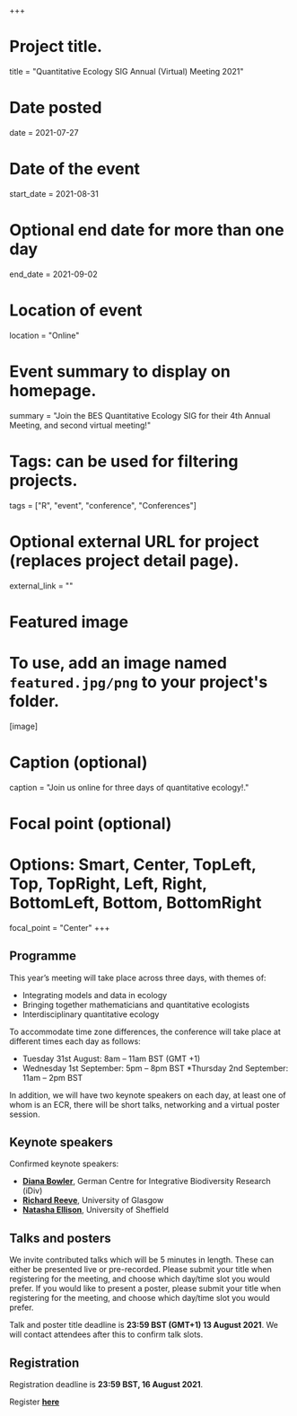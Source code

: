 +++
# Project title.
title = "Quantitative Ecology SIG Annual (Virtual) Meeting 2021"

# Date posted
date = 2021-07-27

# Date of the event
start_date = 2021-08-31

# Optional end date for more than one day
end_date = 2021-09-02

# Location of event
location = "Online"

# Event summary to display on homepage.
summary = "Join the BES Quantitative Ecology SIG for their 4th Annual Meeting, and second virtual meeting!"

# Tags: can be used for filtering projects.
tags = ["R", "event", "conference", "Conferences"]

# Optional external URL for project (replaces project detail page).
external_link = ""

# Featured image
# To use, add an image named `featured.jpg/png` to your project's folder. 
[image]
  # Caption (optional)
  caption = "Join us online for three days of quantitative ecology!." 

  # Focal point (optional)
  # Options: Smart, Center, TopLeft, Top, TopRight, Left, Right, BottomLeft, Bottom, BottomRight
  focal_point = "Center"
+++

<h2 class="subtitle">Programme</h2>

This year’s meeting will take place across three days, with themes of:

* Integrating models and data in ecology
* Bringing together mathematicians and quantitative ecologists
* Interdisciplinary quantitative ecology

To accommodate time zone differences, the conference will take place at different times each day as follows:

* Tuesday 31st August: 8am – 11am BST (GMT +1)
* Wednesday 1st September: 5pm – 8pm BST
*Thursday 2nd September: 11am – 2pm BST

In addition, we will have two keynote speakers on each day, at least one of whom is an ECR, there will be short talks, networking and a virtual poster session.


<h2 class="subtitle">Keynote speakers</h2>

Confirmed keynote speakers:

* **[Diana Bowler](https://www.ufz.de/index.php?en=45284)**, German Centre for Integrative Biodiversity Research (iDiv)
* **[Richard Reeve](https://www.gla.ac.uk/researchinstitutes/bahcm/staff/richardreeve/#biography)**, University of Glasgow
* **[Natasha Ellison](http://natashaellison.co.uk/)**, University of Sheffield

<h2 class="subtitle">Talks and posters</h2>

We invite contributed talks which will be 5 minutes in length. These can either be presented live or pre-recorded. Please submit your title when registering for the meeting, and choose which day/time slot you would prefer. If you would like to present a poster, please submit your title when registering for the meeting, and choose which day/time slot you would prefer.

Talk and poster title deadline is **23:59 BST (GMT+1) 13 August 2021**. We will contact attendees after this to confirm talk slots.

<h2 class="subtitle">Registration</h2>

Registration deadline is **23:59 BST, 16 August 2021**.

Register [**here**](https://www.eventbrite.co.uk/e/quantitative-sig-annual-meeting-2021-tickets-163389130287)

